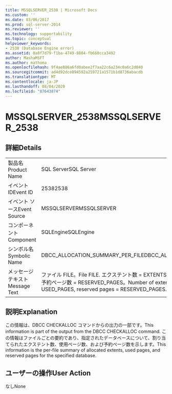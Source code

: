 ```yaml
---
title: MSSQLSERVER_2538 | Microsoft Docs
ms.custom: ''
ms.date: 03/06/2017
ms.prod: sql-server-2014
ms.reviewer: ''
ms.technology: supportability
ms.topic: conceptual
helpviewer_keywords:
- 2538 (Database Engine error)
ms.assetid: 0a0f7d79-f1ba-4749-8804-fb660cca3492
author: MashaMSFT
ms.author: mathoma
ms.openlocfilehash: 9f4ae886a6fd0abee2f7aa22c6a234c0a6c2d040
ms.sourcegitcommit: ad4d92dce894592a259721a1571b1d8736abacdb
ms.translationtype: MT
ms.contentlocale: ja-JP
ms.lasthandoff: 08/04/2020
ms.locfileid: "87643874"
---
```

# <a name="mssqlserver_2538"></a><span data-ttu-id="ffe59-102">MSSQLSERVER_2538</span><span class="sxs-lookup"><span data-stu-id="ffe59-102">MSSQLSERVER_2538</span></span>
    
## <a name="details"></a><span data-ttu-id="ffe59-103">詳細</span><span class="sxs-lookup"><span data-stu-id="ffe59-103">Details</span></span>  
  
|||  
|-|-|  
|<span data-ttu-id="ffe59-104">製品名</span><span class="sxs-lookup"><span data-stu-id="ffe59-104">Product Name</span></span>|<span data-ttu-id="ffe59-105">SQL Server</span><span class="sxs-lookup"><span data-stu-id="ffe59-105">SQL Server</span></span>|  
|<span data-ttu-id="ffe59-106">イベント ID</span><span class="sxs-lookup"><span data-stu-id="ffe59-106">Event ID</span></span>|<span data-ttu-id="ffe59-107">2538</span><span class="sxs-lookup"><span data-stu-id="ffe59-107">2538</span></span>|  
|<span data-ttu-id="ffe59-108">イベント ソース</span><span class="sxs-lookup"><span data-stu-id="ffe59-108">Event Source</span></span>|<span data-ttu-id="ffe59-109">MSSQLSERVER</span><span class="sxs-lookup"><span data-stu-id="ffe59-109">MSSQLSERVER</span></span>|  
|<span data-ttu-id="ffe59-110">コンポーネント</span><span class="sxs-lookup"><span data-stu-id="ffe59-110">Component</span></span>|<span data-ttu-id="ffe59-111">SQLEngine</span><span class="sxs-lookup"><span data-stu-id="ffe59-111">SQLEngine</span></span>|  
|<span data-ttu-id="ffe59-112">シンボル名</span><span class="sxs-lookup"><span data-stu-id="ffe59-112">Symbolic Name</span></span>|<span data-ttu-id="ffe59-113">DBCC_ALLOCATION_SUMMARY_PER_FILE</span><span class="sxs-lookup"><span data-stu-id="ffe59-113">DBCC_ALLOCATION_SUMMARY_PER_FILE</span></span>|  
|<span data-ttu-id="ffe59-114">メッセージ テキスト</span><span class="sxs-lookup"><span data-stu-id="ffe59-114">Message Text</span></span>|<span data-ttu-id="ffe59-115">ファイル FILE。</span><span class="sxs-lookup"><span data-stu-id="ffe59-115">File FILE.</span></span> <span data-ttu-id="ffe59-116">エクステント数 = EXTENTS、使用ページ数 = USED_PAGES、予約ページ数 = RESERVED_PAGES。</span><span class="sxs-lookup"><span data-stu-id="ffe59-116">Number of extents = EXTENTS, used pages = USED_PAGES, reserved pages = RESERVED_PAGES.</span></span>|  
  
## <a name="explanation"></a><span data-ttu-id="ffe59-117">説明</span><span class="sxs-lookup"><span data-stu-id="ffe59-117">Explanation</span></span>  
 <span data-ttu-id="ffe59-118">この情報は、DBCC CHECKALLOC コマンドからの出力の一部です。</span><span class="sxs-lookup"><span data-stu-id="ffe59-118">This information is part of the output from the DBCC CHECKALLOC command.</span></span> <span data-ttu-id="ffe59-119">この情報はファイルごとの要約であり、指定されたデータベースについて、割り当てられたエクステント数、使用ページ数、および予約ページ数を示します。</span><span class="sxs-lookup"><span data-stu-id="ffe59-119">This information is the per-file summary of allocated extents, used pages, and reserved pages for the specified database.</span></span>  
  
## <a name="user-action"></a><span data-ttu-id="ffe59-120">ユーザーの操作</span><span class="sxs-lookup"><span data-stu-id="ffe59-120">User Action</span></span>  
 <span data-ttu-id="ffe59-121">なし</span><span class="sxs-lookup"><span data-stu-id="ffe59-121">None</span></span>  
  
  
